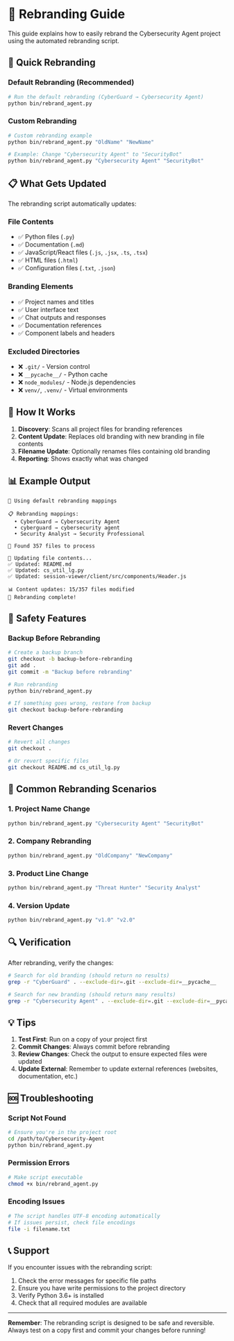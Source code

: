 # 🔄 Rebranding Guide

This guide explains how to easily rebrand the Cybersecurity Agent project using the automated rebranding script.

## 🚀 Quick Rebranding

### **Default Rebranding (Recommended)**
```bash
# Run the default rebranding (CyberGuard → Cybersecurity Agent)
python bin/rebrand_agent.py
```

### **Custom Rebranding**
```bash
# Custom rebranding example
python bin/rebrand_agent.py "OldName" "NewName"

# Example: Change "Cybersecurity Agent" to "SecurityBot"
python bin/rebrand_agent.py "Cybersecurity Agent" "SecurityBot"
```

## 📋 What Gets Updated

The rebranding script automatically updates:

### **File Contents**
- ✅ Python files (`.py`)
- ✅ Documentation (`.md`)
- ✅ JavaScript/React files (`.js`, `.jsx`, `.ts`, `.tsx`)
- ✅ HTML files (`.html`)
- ✅ Configuration files (`.txt`, `.json`)

### **Branding Elements**
- ✅ Project names and titles
- ✅ User interface text
- ✅ Chat outputs and responses
- ✅ Documentation references
- ✅ Component labels and headers

### **Excluded Directories**
- ❌ `.git/` - Version control
- ❌ `__pycache__/` - Python cache
- ❌ `node_modules/` - Node.js dependencies
- ❌ `venv/`, `.venv/` - Virtual environments

## 🔧 How It Works

1. **Discovery**: Scans all project files for branding references
2. **Content Update**: Replaces old branding with new branding in file contents
3. **Filename Update**: Optionally renames files containing old branding
4. **Reporting**: Shows exactly what was changed

## 📊 Example Output

```
🔄 Using default rebranding mappings

📋 Rebranding mappings:
  • CyberGuard → Cybersecurity Agent
  • cyberguard → cybersecurity agent
  • Security Analyst → Security Professional

📁 Found 357 files to process

🔄 Updating file contents...
✅ Updated: README.md
✅ Updated: cs_util_lg.py
✅ Updated: session-viewer/client/src/components/Header.js

📊 Content updates: 15/357 files modified
🎉 Rebranding complete!
```

## 🚨 Safety Features

### **Backup Before Rebranding**
```bash
# Create a backup branch
git checkout -b backup-before-rebranding
git add .
git commit -m "Backup before rebranding"

# Run rebranding
python bin/rebrand_agent.py

# If something goes wrong, restore from backup
git checkout backup-before-rebranding
```

### **Revert Changes**
```bash
# Revert all changes
git checkout .

# Or revert specific files
git checkout README.md cs_util_lg.py
```

## 🎯 Common Rebranding Scenarios

### **1. Project Name Change**
```bash
python bin/rebrand_agent.py "Cybersecurity Agent" "SecurityBot"
```

### **2. Company Rebranding**
```bash
python bin/rebrand_agent.py "OldCompany" "NewCompany"
```

### **3. Product Line Change**
```bash
python bin/rebrand_agent.py "Threat Hunter" "Security Analyst"
```

### **4. Version Update**
```bash
python bin/rebrand_agent.py "v1.0" "v2.0"
```

## 🔍 Verification

After rebranding, verify the changes:

```bash
# Search for old branding (should return no results)
grep -r "CyberGuard" . --exclude-dir=.git --exclude-dir=__pycache__

# Search for new branding (should return many results)
grep -r "Cybersecurity Agent" . --exclude-dir=.git --exclude-dir=__pycache__
```

## 💡 Tips

1. **Test First**: Run on a copy of your project first
2. **Commit Changes**: Always commit before rebranding
3. **Review Changes**: Check the output to ensure expected files were updated
4. **Update External**: Remember to update external references (websites, documentation, etc.)

## 🆘 Troubleshooting

### **Script Not Found**
```bash
# Ensure you're in the project root
cd /path/to/Cybersecurity-Agent
python bin/rebrand_agent.py
```

### **Permission Errors**
```bash
# Make script executable
chmod +x bin/rebrand_agent.py
```

### **Encoding Issues**
```bash
# The script handles UTF-8 encoding automatically
# If issues persist, check file encodings
file -i filename.txt
```

## 📞 Support

If you encounter issues with the rebranding script:

1. Check the error messages for specific file paths
2. Ensure you have write permissions to the project directory
3. Verify Python 3.6+ is installed
4. Check that all required modules are available

---

**Remember**: The rebranding script is designed to be safe and reversible. Always test on a copy first and commit your changes before running!
